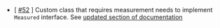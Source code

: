 * [ [#52](https://github.com/WaveBeans/wavebeans/issues/52) ] Custom class that requires measurement needs to implement `Measured` interface. See [updated section of documentation](/docs/user/api/operations/projection-operation.md#working-with-different-types)
